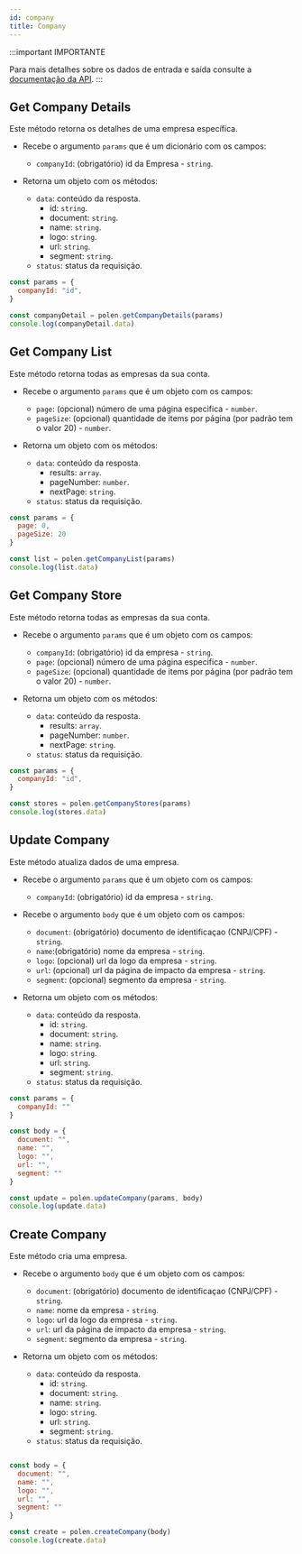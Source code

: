 ```yaml
---
id: company
title: Company
---
```

:::important IMPORTANTE

Para mais detalhes sobre os dados de entrada e saída consulte a [documentação da API](/api-reference).
:::

## Get Company Details
Este método retorna os detalhes de uma empresa específica.

- Recebe o argumento `params` que é um dicionário com os campos:
    - `companyId`: (obrigatório) id da Empresa - `string`.

- Retorna um objeto com os métodos:
    - `data`: conteúdo da resposta.
      - id: `string`.
      - document: `string`.
      - name: `string`.
      - logo: `string`.
      - url: `string`.
      - segment: `string`.
    - `status`: status da requisição.

```javascript
const params = {
  companyId: "id",
}

const companyDetail = polen.getCompanyDetails(params)
console.log(companyDetail.data)
```

## Get Company List
Este método retorna todas as empresas da sua conta.

- Recebe o argumento `params` que é um objeto com os campos:
    - `page`: (opcional) número de uma página especifica - `number`.
    - `pageSize`: (opcional) quantidade de items por página (por padrão tem o valor 20) - `number`.

- Retorna um objeto com os métodos:
    - `data`: conteúdo da resposta.
        - results: `array`.
        - pageNumber: `number`.
        - nextPage: `string`.
    - `status`: status da requisição.

```javascript
const params = {
  page: 0,
  pageSize: 20
}

const list = polen.getCompanyList(params)
console.log(list.data)
```

## Get Company Store
Este método retorna todas as empresas da sua conta.

- Recebe o argumento `params` que é um objeto com os campos:
    - `companyId`: (obrigatório) id da empresa - `string`.
    - `page`: (opcional) número de uma página especifica - `number`.
    - `pageSize`: (opcional) quantidade de items por página (por padrão tem o valor 20) - `number`.

- Retorna um objeto com os métodos:
    - `data`: conteúdo da resposta.
        - results: `array`.
        - pageNumber: `number`.
        - nextPage: `string`.
    - `status`: status da requisição.

```javascript
const params = {
  companyId: "id",
}

const stores = polen.getCompanyStores(params)
console.log(stores.data)
```

## Update Company
Este método atualiza dados de uma empresa.

- Recebe o argumento `params` que é um objeto com os campos:
    - `companyId`: (obrigatório) id da empresa - `string`.

- Recebe o argumento `body` que é um objeto com os campos:
    - `document`: (obrigatório) documento de identificaçao (CNPJ/CPF) - `string`.
    - `name`:(obrigatório) nome da empresa - `string`.
    - `logo`: (opcional) url da logo da empresa - `string`.
    - `url`: (opcional) url da página de impacto da empresa - `string`.
    - `segment`: (opcional) segmento da empresa - `string`.

- Retorna um objeto com os métodos:
    - `data`: conteúdo da resposta.
        - id: `string`.
        - document: `string`.
        - name: `string`.
        - logo: `string`.
        - url: `string`.
        - segment: `string`.
    - `status`: status da requisição.

```javascript
const params = {
  companyId: ""
}

const body = {
  document: "",
  name: "",
  logo: "",
  url: "",
  segment: ""
}

const update = polen.updateCompany(params, body)
console.log(update.data)
```

## Create Company
Este método cria uma empresa.

- Recebe o argumento `body` que é um objeto com os campos:
    - `document`: (obrigatório) documento de identificaçao (CNPJ/CPF) - `string`.
    - `name`: nome da empresa - `string`.
    - `logo`: url da logo da empresa -  `string`.
    - `url`: url da página de impacto da empresa - `string`.
    - `segment`: segmento da empresa - `string`.

- Retorna um objeto com os métodos:
    - `data`: conteúdo da resposta.
        - id: `string`.
        - document: `string`.
        - name: `string`.
        - logo: `string`.
        - url: `string`.
        - segment: `string`.
    - `status`: status da requisição.

```javascript

const body = {
  document: "",
  name: "",
  logo: "",
  url: "",
  segment: ""
}

const create = polen.createCompany(body)
console.log(create.data)
```
